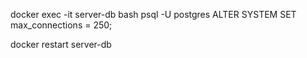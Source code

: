 docker exec -it server-db bash
psql -U postgres
ALTER SYSTEM SET max_connections = 250;

docker restart server-db